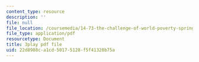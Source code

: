 ```yaml
---
content_type: resource
description: ''
file: null
file_location: /coursemedia/14-73-the-challenge-of-world-poverty-spring-2011/22d8988ca1cd50175128f5f41328b75a_quATCFNpM50.pdf
file_type: application/pdf
resourcetype: Document
title: 3play pdf file
uid: 22d8988c-a1cd-5017-5128-f5f41328b75a
---
```

